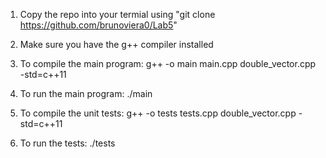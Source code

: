 1. Copy the repo into your termial using "git clone https://github.com/brunoviera0/Lab5"

2. Make sure you have the g++ compiler installed

3. To compile the main program: g++ -o main main.cpp double_vector.cpp -std=c++11

4. To run the main program: ./main

5. To compile the unit tests: g++ -o tests tests.cpp double_vector.cpp -std=c++11

6. To run the tests: ./tests